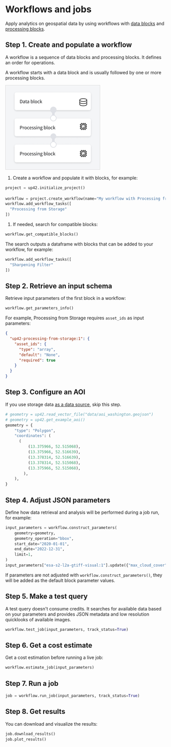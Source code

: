 # Workflows and jobs

Apply analytics on geospatial data by using workflows with [data blocks](https://docs.up42.com/processing-platform/blocks/data) and [processing blocks](https://docs.up42.com/processing-platform/blocks/processing).

## Step 1. Create and populate a workflow

A workflow is a sequence of data blocks and processing blocks. It defines an order for operations.

A workflow starts with a data block and is usually followed by one or more processing blocks.

![A workflow graph](images/workflow-graph.png)

1. Create a workflow and populate it with blocks, for example:
  ```python
  project = up42.initialize_project()

  workflow = project.create_workflow(name="My workflow with Processing from Storage")
  workflow.add_workflow_tasks([
    "Processing from Storage"
  ])
  ```
1. If needed, search for compatible blocks:
  ```python
  workflow.get_compatible_blocks()
  ```
  The search outputs a dataframe with blocks that can be added to your workflow, for example:
  ```python
  workflow.add_workflow_tasks([
    "Sharpening Filter"
  ])
  ```

## Step 2. Retrieve an input schema

Retrieve input parameters of the first block in a workflow:
```python
workflow.get_parameters_info()
```
For example, Processing from Storage requires `asset_ids` as input parameters:
```json
{
  "up42-processing-from-storage:1": {
    "asset_ids": {
      "type": "array",
      "default": "None",
      "required": true
    }
  }
}
```

## Step 3. Configure an AOI

If you use storage data [as a data source](https://docs.up42.com/processing-platform/workflows-jobs/process-storage), skip this step.

```python
# geometry = up42.read_vector_file("data/aoi_washington.geojson")
# geometry = up42.get_example_aoi()
geometry = {
    "type": "Polygon",
    "coordinates": (
      (
          (13.375966, 52.515068),
          (13.375966, 52.516639),
          (13.378314, 52.516639),
          (13.378314, 52.515068),
          (13.375966, 52.515068),
        ),
    ),
}
```

## Step 4. Adjust JSON parameters

Define how data retrieval and analysis will be performed during a job run, for example:
```python
input_parameters = workflow.construct_parameters(
    geometry=geometry,
    geometry_operation="bbox",
    start_date="2020-01-01",
    end_date="2022-12-31",
    limit=1,
)
input_parameters["esa-s2-l2a-gtiff-visual:1"].update({"max_cloud_cover": 5})
```
If parameters are not adjusted with `workflow.construct_parameters()`, they will be added as the default block parameter values.

## Step 5. Make a test query

A test query doesn't consume credits. It searches for available data based on your parameters and provides JSON metadata and low resolution quicklooks of available images.

```python
workflow.test_job(input_parameters, track_status=True)
```

## Step 6. Get a cost estimate

Get a cost estimation before running a live job:
```python
workflow.estimate_job(input_parameters)
```

## Step 7. Run a job

```python
job = workflow.run_job(input_parameters, track_status=True)
```

## Step 8. Get results

You can download and visualize the results:

```python
job.download_results()
job.plot_results()
```